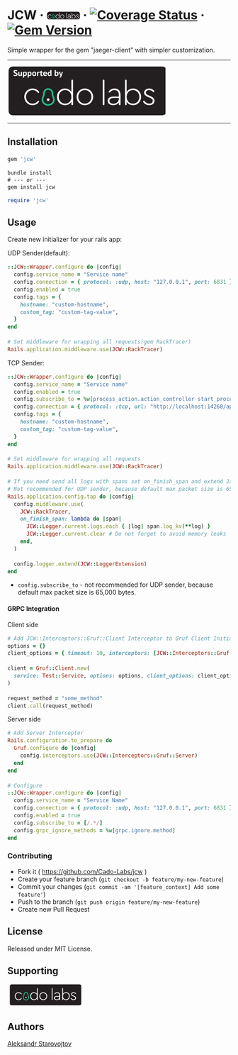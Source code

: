 # JCW &middot; [![Supporting](https://github.com/Cado-Labs/cado-labs-logos/blob/main/cado_labs_badge.png)](https://github.com/Cado-Labs/) &middot; [![Coverage Status](https://coveralls.io/repos/github/Cado-Labs/jcw/badge.svg?branch=gem-without-zeitwerk)](https://coveralls.io/github/Cado-Labs/jcw?branch=gem-without-zeitwerk) &middot; [![Gem Version](https://badge.fury.io/rb/jcw.svg)](https://badge.fury.io/rb/jcw)

Simple wrapper for the gem "jaeger-client" with simpler customization.

---

<p>
  <a href="https://github.com/Cado-Labs">
    <img src="https://github.com/Cado-Labs/cado-labs-logos/blob/main/cado_labs_supporting.svg" alt="Supported by Cado Labs" />
  </a>
</p>

---

## Installation

```ruby
gem 'jcw'
```

```shell
bundle install
# --- or ---
gem install jcw
```

```ruby
require 'jcw'
```

## Usage

Create new initializer for your rails app:

UDP Sender(default):
```ruby
::JCW::Wrapper.configure do |config|
  config.service_name = "Service name"
  config.connection = { protocol: :udp, host: "127.0.0.1", port: 6831 }
  config.enabled = true
  config.tags = {
    hostname: "custom-hostname",
    custom_tag: "custom-tag-value",
  }
end

# Set middleware for wrapping all requests(gem RackTracer)
Rails.application.middleware.use(JCW::RackTracer)
```

TCP Sender:
```ruby
::JCW::Wrapper.configure do |config|
  config.service_name = "Service name"
  config.enabled = true
  config.subscribe_to = %w[process_action.action_controller start_processing.action_controller] # set ActiveSupport::Notifications namespaces
  config.connection = { protocol: :tcp, url: "http://localhost:14268/api/traces", headers: { key: "value" } }
  config.tags = {
    hostname: "custom-hostname",
    custom_tag: "custom-tag-value",
  }
end

# Set middleware for wrapping all requests
Rails.application.middleware.use(JCW::RackTracer)

# If you need send all logs with spans set on_finish_span and extend JaegerLoggerExtension
# Not recommended for UDP sender, because default max packet size is 65,000 bytes.
Rails.application.config.tap do |config|
  config.middleware.use(
    JCW::RackTracer,
    on_finish_span: lambda do |span|
      JCW::Logger.current.logs.each { |log| span.log_kv(**log) }
      JCW::Logger.current.clear # Do not forget to avoid memory leaks
    end,
  )

  config.logger.extend(JCW::LoggerExtension)
end
```
- `config.subscribe_to` - not recommended for UDP sender, because default max packet size is 65,000 bytes.

#### GRPC Integration

Client side

```ruby
# Add JCW::Interceptors::Gruf::Client Interceptor to Gruf Client Initializer
options = {}
client_options = { timeout: 10, interceptors: [JCW::Interceptors::Gruf::Client.new] }

client = Gruf::Client.new(
  service: Test::Service, options: options, client_options: client_options
)

request_method = "some_method"
client.call(request_method)
```

Server side

```ruby
# Add Server Interceptor
Rails.configuration.to_prepare do
  Gruf.configure do |config|
    config.interceptors.use(JCW::Interceptors::Gruf::Server)
  end
end  

# Configure
::JCW::Wrapper.configure do |config|
  config.service_name = "Service Name"
  config.connection = { protocol: :udp, host: "127.0.0.1", port: 6831 }
  config.enabled = true
  config.subscribe_to = [/.*/]
  config.grpc_ignore_methods = %w[grpc.ignore.method]
end
```

### Contributing

 - Fork it ( https://github.com/Cado-Labs/jcw )
 - Create your feature branch (`git checkout -b feature/my-new-feature`)
 - Commit your changes (`git commit -am '[feature_context] Add some feature'`)
 - Push to the branch (`git push origin feature/my-new-feature`)
 - Create new Pull Request

## License

Released under MIT License.

## Supporting

<a href="https://github.com/Cado-Labs">
  <img src="https://github.com/Cado-Labs/cado-labs-logos/blob/main/cado_labs_logo.png" alt="Supported by Cado Labs" />
</a>

## Authors

[Aleksandr Starovojtov](https://github.com/AS-AlStar)
